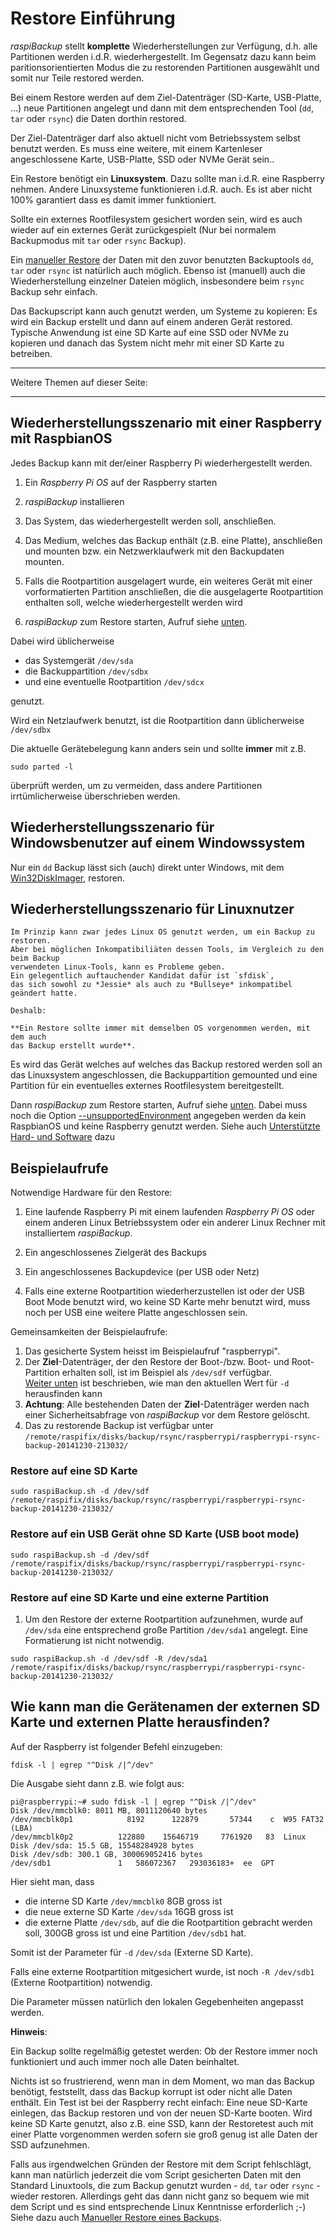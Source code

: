# Restore Einführung

*raspiBackup* stellt **komplette** Wiederherstellungen zur Verfügung, d.h. alle Partitionen
werden i.d.R. wiederhergestellt.
Im Gegensatz dazu kann beim paritionsorientierten Modus die zu restorenden Partitionen ausgewählt
und somit nur Teile restored werden.

Bei einem Restore werden auf dem Ziel-Datenträger (SD-Karte, USB-Platte, ...)
neue Partitionen angelegt und dann mit dem entsprechenden Tool (`dd`, `tar` oder `rsync`)
die Daten dorthin restored.

Der Ziel-Datenträger darf also aktuell nicht vom Betriebssystem selbst benutzt werden.
Es muss eine weitere, mit einem Kartenleser angeschlossene Karte, USB-Platte, SSD oder NVMe Gerät sein..

Ein Restore benötigt ein **Linuxsystem**. Dazu sollte man i.d.R. eine Raspberry nehmen. Andere Linuxsysteme
funktionieren i.d.R. auch. Es ist aber nicht 100% garantiert dass es damit immer funktioniert.

Sollte ein externes Rootfilesystem gesichert worden sein, wird es auch wieder
auf ein externes Gerät zurückgespielt
(Nur bei normalem Backupmodus mit `tar` oder `rsync` Backup).

Ein [manueller Restore](manual-restore.md)  der Daten mit den zuvor benutzten Backuptools `dd`, `tar` oder `rsync`
ist natürlich auch möglich. Ebenso ist (manuell) auch die Wiederherstellung einzelner Dateien
möglich, insbesondere beim `rsync` Backup sehr einfach.

Das Backupscript kann auch genutzt werden, um Systeme zu kopieren: Es wird ein Backup erstellt und dann auf einem anderen Gerät restored.
Typische Anwendung ist eine SD Karte auf eine SSD oder NVMe zu kopieren und danach das System nicht mehr mit einer SD Karte zu betreiben.

------------------

Weitere Themen auf dieser Seite:

<!-- toc -->

------------------

## Wiederherstellungsszenario mit einer Raspberry mit RaspbianOS

Jedes Backup kann mit der/einer Raspberry Pi wiederhergestellt werden.

1. Ein *Raspberry Pi OS* auf der Raspberry starten

1. *raspiBackup* installieren

1. Das System, das wiederhergestellt werden soll, anschließen.

1. Das Medium, welches das Backup enthält (z.B. eine Platte), anschließen
   und mounten bzw. ein Netzwerklaufwerk mit den Backupdaten mounten.

1. Falls die Rootpartition ausgelagert wurde, ein weiteres Gerät mit
   einer vorformatierten Partition anschließen,
   die die ausgelagerte Rootpartition enthalten soll,
   welche wiederhergestellt werden wird

1. *raspiBackup* zum Restore starten, Aufruf siehe [unten](#devicenames).

Dabei wird üblicherweise

  - das Systemgerät `/dev/sda`
  - die Backuppartition `/dev/sdbx`
  - und eine eventuelle Rootpartition `/dev/sdcx`

genutzt.

Wird ein Netzlaufwerk benutzt, ist die Rootpartition dann üblicherweise `/dev/sdbx`

Die aktuelle Gerätebelegung kann anders sein und sollte **immer** mit z.B.

```
sudo parted -l
```

überprüft werden, um zu vermeiden, dass andere Partitionen irrtümlicherweise überschrieben werden.


## Wiederherstellungsszenario für Windowsbenutzer auf einem Windowssystem

Nur ein `dd` Backup lässt sich (auch) direkt unter Windows,
mit dem [Win32DiskImager](http://sourceforge.net/projects/win32diskimager/), restoren.

## Wiederherstellungsszenario für Linuxnutzer

``` admonish note title="Hinweis"
Im Prinzip kann zwar jedes Linux OS genutzt werden, um ein Backup zu restoren.
Aber bei möglichen Inkompatibiliäten dessen Tools, im Vergleich zu den beim Backup
verwendeten Linux-Tools, kann es Probleme geben.
Ein gelegentlich auftauchender Kandidat dafür ist `sfdisk`,
das sich sowohl zu *Jessie* als auch zu *Bullseye* inkompatibel geändert hatte.

Deshalb:

**Ein Restore sollte immer mit demselben OS vorgenommen werden, mit dem auch
das Backup erstellt wurde**.
```

Es wird das Gerät welches auf welches das Backup restored werden soll
an das Linuxsystem angeschlossen,
die Backuppartition gemounted und eine Partition für ein eventuelles externes
Rootfilesystem bereitgestellt.

Dann *raspiBackup* zum Restore starten, Aufruf siehe [unten](#devicenames).
Dabei muss noch die Option [--unsupportedEnvironment](general-options.md#--unsupportedenvironment)
angegeben werden da kein RaspbianOS und keine Raspberry genutzt werden.
Siehe auch [Unterstützte Hard- und Software](supported-hardware-and-software.md) dazu

## Beispielaufrufe

Notwendige Hardware für den Restore:

1. Eine laufende Raspberry Pi mit einem laufenden *Raspberry Pi OS* oder einem anderen
   Linux Betriebssystem oder ein anderer Linux Rechner mit installiertem *raspiBackup*.

1. Ein angeschlossenes Zielgerät des Backups

1. Ein angeschlossenes Backupdevice (per USB oder Netz)

1. Falls eine externe Rootpartition wiederherzustellen ist oder der USB Boot
   Mode benutzt wird, wo keine SD Karte mehr benutzt wird, muss noch per USB eine
   weitere Platte angeschlossen sein.

Gemeinsamkeiten der Beispielaufrufe:

1. Das gesicherte System heisst im Beispielaufruf "raspberrypi".
1. Der **Ziel**-Datenträger, der den Restore der Boot-/bzw.
   Boot- und Root-Partition erhalten soll, ist im Beispiel als `/dev/sdf` verfügbar.  
   [Weiter unten](#devicenames) ist beschrieben, wie man den aktuellen Wert für `-d` herausfinden kann
1. **Achtung**: Alle bestehenden Daten der **Ziel**-Datenträger werden nach einer Sicherheitsabfrage
   von *raspiBackup* vor dem Restore gelöscht.
1. Das zu restorende Backup ist verfügbar unter
   `/remote/raspifix/disks/backup/rsync/raspberrypi/raspberrypi-rsync-backup-20141230-213032/`


### Restore auf eine SD Karte

```
sudo raspiBackup.sh -d /dev/sdf /remote/raspifix/disks/backup/rsync/raspberrypi/raspberrypi-rsync-backup-20141230-213032/
```

### Restore auf ein USB Gerät ohne SD Karte (USB boot mode)

```
sudo raspiBackup.sh -d /dev/sdf /remote/raspifix/disks/backup/rsync/raspberrypi/raspberrypi-rsync-backup-20141230-213032/
```

### Restore auf eine SD Karte und eine externe Partition

1. Um den Restore der externe Rootpartition aufzunehmen, wurde auf `/dev/sda`
   eine entsprechend große Partition `/dev/sda1` angelegt. Eine Formatierung ist nicht notwendig.

```
sudo raspiBackup.sh -d /dev/sdf -R /dev/sda1 /remote/raspifix/disks/backup/rsync/raspberrypi/raspberrypi-rsync-backup-20141230-213032/
```

<a name="devicenames"></a>
## Wie kann man die Gerätenamen der externen SD Karte und externen Platte herausfinden?

Auf der Raspberry ist folgender Befehl einzugeben:

```
fdisk -l | egrep "^Disk /|^/dev"
```

Die Ausgabe sieht dann z.B. wie folgt aus:

```
pi@raspberrypi:~# sudo fdisk -l | egrep "^Disk /|^/dev"
Disk /dev/mmcblk0: 8011 MB, 8011120640 bytes
/dev/mmcblk0p1            8192      122879       57344    c  W95 FAT32 (LBA)
/dev/mmcblk0p2          122880    15646719     7761920   83  Linux
Disk /dev/sda: 15.5 GB, 15548284928 bytes
Disk /dev/sdb: 300.1 GB, 300069052416 bytes
/dev/sdb1               1   586072367   293036183+  ee  GPT
```

Hier sieht man, dass

  - die interne SD Karte `/dev/mmcblk0` 8GB gross ist
  - die neue externe SD Karte `/dev/sda` 16GB gross ist
  - die externe Platte `/dev/sdb`, auf die die Rootpartition gebracht werden soll,
    300GB gross ist und eine Partition `/dev/sdb1` hat.

Somit ist der Parameter für  `-d` `/dev/sda` (Externe SD Karte).

Falls eine externe Rootpartition mitgesichert wurde, ist noch `-R /dev/sdb1` (Externe
Rootpartition) notwendig.

Die Parameter müssen natürlich den lokalen Gegebenheiten angepasst werden.


**Hinweis**:

Ein Backup sollte regelmäßig getestet werden: Ob der Restore immer noch
funktioniert und auch immer noch alle Daten beinhaltet.

Nichts ist so frustrierend, wenn man in dem Moment, wo man das Backup benötigt,
feststellt, dass das Backup korrupt ist oder nicht alle Daten enthält.
Ein Test ist bei der Raspberry recht einfach: Eine neue SD-Karte einlegen,
das Backup restoren und
von der neuen SD-Karte booten. Wird keine SD Karte genutzt, also z.B.
eine SSD, kann der Restoretest auch mit einer Platte vorgenommen werden
sofern sie groß genug ist alle Daten der SSD aufzunehmen.

Falls aus irgendwelchen Gründen der Restore mit dem Script fehlschlägt, kann man
natürlich jederzeit die vom Script gesicherten Daten mit den Standard
Linuxtools, die zum Backup genutzt wurden - `dd`, `tar` oder `rsync` - wieder
restoren. Allerdings geht das dann nicht ganz so bequem wie mit dem Script
und es sind entsprechende Linux Kenntnisse erforderlich ;-)
Siehe dazu auch [Manueller Restore eines Backups](manual-restore.md).

[.status]: rft
[.source]: https://linux-tips-and-tricks.de/de/raspibackup#restore
[.source]: https://linux-tips-and-tricks.de/de/wiederherstellen

[.status]: restructured
